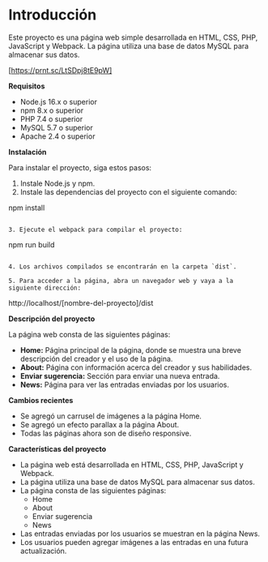 # Introducción

Este proyecto es una página web simple desarrollada en HTML, CSS, PHP, JavaScript y Webpack. La página utiliza una base de datos MySQL para almacenar sus datos.

[https://prnt.sc/LtSDpj8tE9pW]

**Requisitos**

* Node.js 16.x o superior
* npm 8.x o superior
* PHP 7.4 o superior
* MySQL 5.7 o superior
* Apache 2.4 o superior

**Instalación**

Para instalar el proyecto, siga estos pasos:

1. Instale Node.js y npm.
2. Instale las dependencias del proyecto con el siguiente comando:


npm install
```

3. Ejecute el webpack para compilar el proyecto:

```
npm run build
```

4. Los archivos compilados se encontrarán en la carpeta `dist`.

5. Para acceder a la página, abra un navegador web y vaya a la siguiente dirección:

```
http://localhost/[nombre-del-proyecto]/dist


**Descripción del proyecto**

La página web consta de las siguientes páginas:

* **Home:** Página principal de la página, donde se muestra una breve descripción del creador y el uso de la página.
* **About:** Página con información acerca del creador y sus habilidades.
* **Enviar sugerencia:** Sección para enviar una nueva entrada.
* **News:** Página para ver las entradas enviadas por los usuarios.

**Cambios recientes**

* Se agregó un carrusel de imágenes a la página Home.
* Se agregó un efecto parallax a la página About.
* Todas las páginas ahora son de diseño responsive.

**Características del proyecto**

* La página web está desarrollada en HTML, CSS, PHP, JavaScript y Webpack.
* La página utiliza una base de datos MySQL para almacenar sus datos.
* La página consta de las siguientes páginas:
    * Home
    * About
    * Enviar sugerencia
    * News
* Las entradas enviadas por los usuarios se muestran en la página News.
* Los usuarios pueden agregar imágenes a las entradas en una futura actualización.
